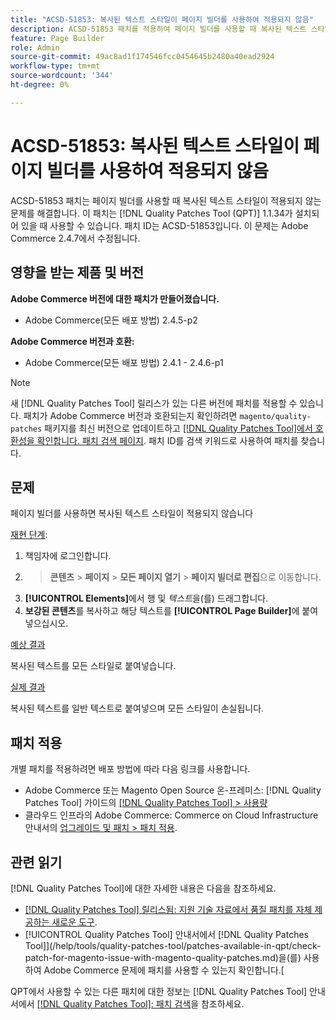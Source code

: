 ```yaml
---
title: "ACSD-51853: 복사된 텍스트 스타일이 페이지 빌더를 사용하여 적용되지 않음"
description: ACSD-51853 패치를 적용하여 페이지 빌더를 사용할 때 복사된 텍스트 스타일이 적용되지 않는 Adobe Commerce 문제를 해결합니다.
feature: Page Builder
role: Admin
source-git-commit: 49ac8ad1f174546fcc0454645b2480a40ead2924
workflow-type: tm+mt
source-wordcount: '344'
ht-degree: 0%

---
```


# ACSD-51853: 복사된 텍스트 스타일이 페이지 빌더를 사용하여 적용되지 않음

ACSD-51853 패치는 페이지 빌더를 사용할 때 복사된 텍스트 스타일이 적용되지 않는 문제를 해결합니다. 이 패치는 [!DNL Quality Patches Tool (QPT)] 1.1.34가 설치되어 있을 때 사용할 수 있습니다. 패치 ID는 ACSD-51853입니다. 이 문제는 Adobe Commerce 2.4.7에서 수정됩니다.

## 영향을 받는 제품 및 버전

**Adobe Commerce 버전에 대한 패치가 만들어졌습니다.**

* Adobe Commerce(모든 배포 방법) 2.4.5-p2

**Adobe Commerce 버전과 호환:**

* Adobe Commerce(모든 배포 방법) 2.4.1 - 2.4.6-p1

>[!NOTE]
>
>새 [!DNL Quality Patches Tool] 릴리스가 있는 다른 버전에 패치를 적용할 수 있습니다. 패치가 Adobe Commerce 버전과 호환되는지 확인하려면 `magento/quality-patches` 패키지를 최신 버전으로 업데이트하고 [[!DNL Quality Patches Tool]에서 호환성을 확인합니다. 패치 검색 페이지](https://experienceleague.adobe.com/tools/commerce-quality-patches/index.html). 패치 ID를 검색 키워드로 사용하여 패치를 찾습니다.

## 문제

페이지 빌더를 사용하면 복사된 텍스트 스타일이 적용되지 않습니다

<u>재현 단계</u>:

1. 책임자에 로그인합니다.
1. > **콘텐츠** > **페이지** > **모든 페이지 열기** > **페이지 빌더로 편집**&#x200B;으로 이동합니다.
1. **[!UICONTROL Elements]**&#x200B;에서 행 및 *텍스트*&#x200B;을(를) 드래그합니다.
1. **보강된 콘텐츠**&#x200B;를 복사하고 해당 텍스트를 **[!UICONTROL Page Builder]**&#x200B;에 붙여 넣으십시오.

<u>예상 결과</u>

복사된 텍스트를 모든 스타일로 붙여넣습니다.

<u>실제 결과</u>

복사된 텍스트를 일반 텍스트로 붙여넣으며 모든 스타일이 손실됩니다.

## 패치 적용

개별 패치를 적용하려면 배포 방법에 따라 다음 링크를 사용합니다.

* Adobe Commerce 또는 Magento Open Source 온-프레미스: [!DNL Quality Patches Tool] 가이드의 [[!DNL Quality Patches Tool] > 사용량](https://experienceleague.adobe.com/docs/commerce-operations/tools/quality-patches-tool/usage.html)
* 클라우드 인프라의 Adobe Commerce: Commerce on Cloud Infrastructure 안내서의 [업그레이드 및 패치 > 패치 적용](https://experienceleague.adobe.com/docs/commerce-cloud-service/user-guide/develop/upgrade/apply-patches.html).

## 관련 읽기

[!DNL Quality Patches Tool]에 대한 자세한 내용은 다음을 참조하세요.

* [[!DNL Quality Patches Tool] 릴리스됨: 지원 기술 자료에서 품질 패치를 자체 제공하는 새로운 도구](https://experienceleague.adobe.com/en/docs/commerce-knowledge-base/kb/announcements/commerce-announcements/magento-quality-patches-released-new-tool-to-self-serve-quality-patches).
* [!UICONTROL Quality Patches Tool] 안내서에서  [!DNL Quality Patches Tool]](/help/tools/quality-patches-tool/patches-available-in-qpt/check-patch-for-magento-issue-with-magento-quality-patches.md)을(를) 사용하여 Adobe Commerce 문제에 패치를 사용할 수 있는지 확인합니다.[


QPT에서 사용할 수 있는 다른 패치에 대한 정보는 [!DNL Quality Patches Tool] 안내서에서 [[!DNL Quality Patches Tool]: 패치 검색](https://experienceleague.adobe.com/tools/commerce-quality-patches/index.html)을 참조하세요.
